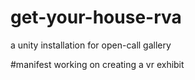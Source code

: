 # get-your-house-rva
a unity installation for open-call gallery

#manifest
working on creating a vr exhibit 

